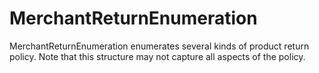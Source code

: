 # MerchantReturnEnumeration

MerchantReturnEnumeration enumerates several kinds of product return policy. Note that this structure may not capture all aspects of the policy.
